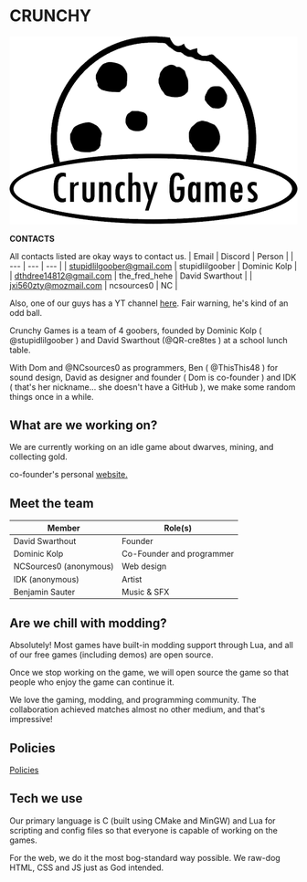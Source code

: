 # CRUNCHY
![Our logo](logo.png)

**CONTACTS**

All contacts listed are okay ways to contact us.
| Email | Discord | Person |
| --- | --- | --- |
| stupidlilgoober@gmail.com | stupidlilgoober | Dominic Kolp |
| dthdree14812@gmail.com | the_fred_hehe | David Swarthout |
| jxi560zty@mozmail.com | ncsources0 | NC |

Also, one of our guys has a YT channel [here](https://youtube.com/@ambailgail?si=ra9xS-KU4PCYLrmI).
Fair warning, he's kind of an odd ball.

Crunchy Games is a team of 4 goobers, founded
by Dominic Kolp ( @stupidlilgoober ) and David
Swarthout (@QR-cre8tes ) at a school lunch table.

With Dom and @NCsources0 as programmers,
Ben ( @ThisThis48 ) for sound design, David as designer
and founder ( Dom is co-founder ) and IDK ( that's her
nickname... she doesn't have a GitHub ), we make some
random things once in a while.

## What are we working on?
We are currently working on an idle game about
dwarves, mining, and collecting gold.

co-founder's personal [website.](https://StupidLilGoober.github.io)

## Meet the team
| Member | Role(s) |
| --- | --- |
| David Swarthout | Founder |
| Dominic Kolp | Co-Founder and programmer |
| NCSources0 (anonymous) | Web design |
| IDK (anonymous) | Artist |
| Benjamin Sauter | Music & SFX |

## Are we chill with modding?
Absolutely! Most games have built-in modding support
through Lua, and all of our free games (including demos) are
open source.

Once we stop working on the game, we will open source
the game so that people who enjoy the game can continue
it.

We love the gaming, modding, and programming community. The
collaboration achieved matches almost no other medium, 
and that's impressive!

## Policies
[Policies](POLICIES)

## Tech we use
Our primary language is C (built using CMake and MinGW) and
Lua for scripting and config files  so that everyone is capable
of working on the games.

For the web, we do it the most bog-standard way possible. We raw-dog
HTML, CSS and JS just as God intended.



